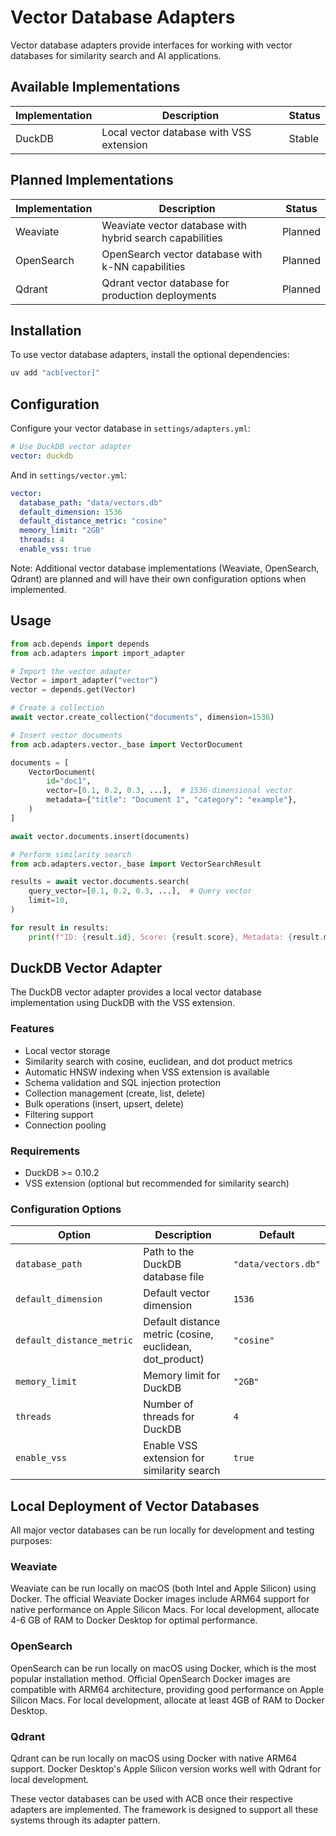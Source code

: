 # Vector Database Adapters

Vector database adapters provide interfaces for working with vector databases for similarity search and AI applications.

## Available Implementations

| Implementation | Description | Status |
| -------------- | ----------- | ------ |
| DuckDB | Local vector database with VSS extension | Stable |

## Planned Implementations

| Implementation | Description | Status |
| -------------- | ----------- | ------ |
| Weaviate | Weaviate vector database with hybrid search capabilities | Planned |
| OpenSearch | OpenSearch vector database with k-NN capabilities | Planned |
| Qdrant | Qdrant vector database for production deployments | Planned |

## Installation

To use vector database adapters, install the optional dependencies:

```bash
uv add "acb[vector]"
```

## Configuration

Configure your vector database in `settings/adapters.yml`:

```yaml
# Use DuckDB vector adapter
vector: duckdb
```

And in `settings/vector.yml`:

```yaml
vector:
  database_path: "data/vectors.db"
  default_dimension: 1536
  default_distance_metric: "cosine"
  memory_limit: "2GB"
  threads: 4
  enable_vss: true
```

Note: Additional vector database implementations (Weaviate, OpenSearch, Qdrant) are planned and will have their own configuration options when implemented.

## Usage

```python
from acb.depends import depends
from acb.adapters import import_adapter

# Import the vector adapter
Vector = import_adapter("vector")
vector = depends.get(Vector)

# Create a collection
await vector.create_collection("documents", dimension=1536)

# Insert vector documents
from acb.adapters.vector._base import VectorDocument

documents = [
    VectorDocument(
        id="doc1",
        vector=[0.1, 0.2, 0.3, ...],  # 1536-dimensional vector
        metadata={"title": "Document 1", "category": "example"},
    )
]

await vector.documents.insert(documents)

# Perform similarity search
from acb.adapters.vector._base import VectorSearchResult

results = await vector.documents.search(
    query_vector=[0.1, 0.2, 0.3, ...],  # Query vector
    limit=10,
)

for result in results:
    print(f"ID: {result.id}, Score: {result.score}, Metadata: {result.metadata}")
```

## DuckDB Vector Adapter

The DuckDB vector adapter provides a local vector database implementation using DuckDB with the VSS extension.

### Features

- Local vector storage
- Similarity search with cosine, euclidean, and dot product metrics
- Automatic HNSW indexing when VSS extension is available
- Schema validation and SQL injection protection
- Collection management (create, list, delete)
- Bulk operations (insert, upsert, delete)
- Filtering support
- Connection pooling

### Requirements

- DuckDB >= 0.10.2
- VSS extension (optional but recommended for similarity search)

### Configuration Options

| Option | Description | Default |
| ------ | ----------- | ------- |
| `database_path` | Path to the DuckDB database file | `"data/vectors.db"` |
| `default_dimension` | Default vector dimension | `1536` |
| `default_distance_metric` | Default distance metric (cosine, euclidean, dot_product) | `"cosine"` |
| `memory_limit` | Memory limit for DuckDB | `"2GB"` |
| `threads` | Number of threads for DuckDB | `4` |
| `enable_vss` | Enable VSS extension for similarity search | `true` |

## Local Deployment of Vector Databases

All major vector databases can be run locally for development and testing purposes:

### Weaviate
Weaviate can be run locally on macOS (both Intel and Apple Silicon) using Docker. The official Weaviate Docker images include ARM64 support for native performance on Apple Silicon Macs. For local development, allocate 4-6 GB of RAM to Docker Desktop for optimal performance.

### OpenSearch
OpenSearch can be run locally on macOS using Docker, which is the most popular installation method. Official OpenSearch Docker images are compatible with ARM64 architecture, providing good performance on Apple Silicon Macs. For local development, allocate at least 4GB of RAM to Docker Desktop.

### Qdrant
Qdrant can be run locally on macOS using Docker with native ARM64 support. Docker Desktop's Apple Silicon version works well with Qdrant for local development.

These vector databases can be used with ACB once their respective adapters are implemented. The framework is designed to support all these systems through its adapter pattern.
